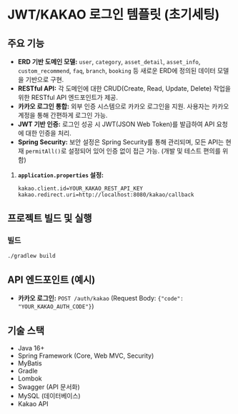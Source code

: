 # JWT/KAKAO 로그인 템플릿 (초기세팅)

## 주요 기능

*   **ERD 기반 도메인 모델:** `user`, `category`, `asset_detail`, `asset_info`, `custom_recommend`, `faq`, `branch`, `booking` 등 새로운 ERD에 정의된 데이터 모델을 기반으로 구현.
*   **RESTful API:** 각 도메인에 대한 CRUD(Create, Read, Update, Delete) 작업을 위한 RESTful API 엔드포인트가 제공.
*   **카카오 로그인 통합:** 외부 인증 시스템으로 카카오 로그인을 지원. 사용자는 카카오 계정을 통해 간편하게 로그인 가능.
*   **JWT 기반 인증:** 로그인 성공 시 JWT(JSON Web Token)를 발급하여 API 요청에 대한 인증을 처리.
*   **Spring Security:** 보안 설정은 Spring Security를 통해 관리되며, 모든 API는 현재 `permitAll()`로 설정되어 있어 인증 없이 접근 가능. (개발 및 테스트 편의를 위함)


1.  **`application.properties` 설정:**

    ```properties
    kakao.client.id=YOUR_KAKAO_REST_API_KEY
    kakao.redirect.uri=http://localhost:8080/kakao/callback
    ```

## 프로젝트 빌드 및 실행



### 빌드

```bash
./gradlew build
```


## API 엔드포인트 (예시)

*   **카카오 로그인:** `POST /auth/kakao` (Request Body: `{"code": "YOUR_KAKAO_AUTH_CODE"}`)


## 기술 스택

*   Java 16+
*   Spring Framework (Core, Web MVC, Security)
*   MyBatis
*   Gradle
*   Lombok
*   Swagger (API 문서화)
*   MySQL (데이터베이스)
*   Kakao API
